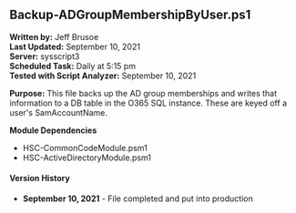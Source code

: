 ## Backup-ADGroupMembershipByUser.ps1

**Written by:** Jeff Brusoe<br>
**Last Updated:** September 10, 2021<br>
**Server:** sysscript3<br>
**Scheduled Task:** Daily at 5:15 pm<br>
**Tested with Script Analyzer:** September 10, 2021

**Purpose:** This file backs up the AD group memberships and writes that information to a DB table in the O365 SQL instance. These are keyed off a user's SamAccountName.

**Module Dependencies**<br>
* HSC-CommonCodeModule.psm1
* HSC-ActiveDirectoryModule.psm1

#### Version History
* **September 10, 2021** - File completed and put into production
